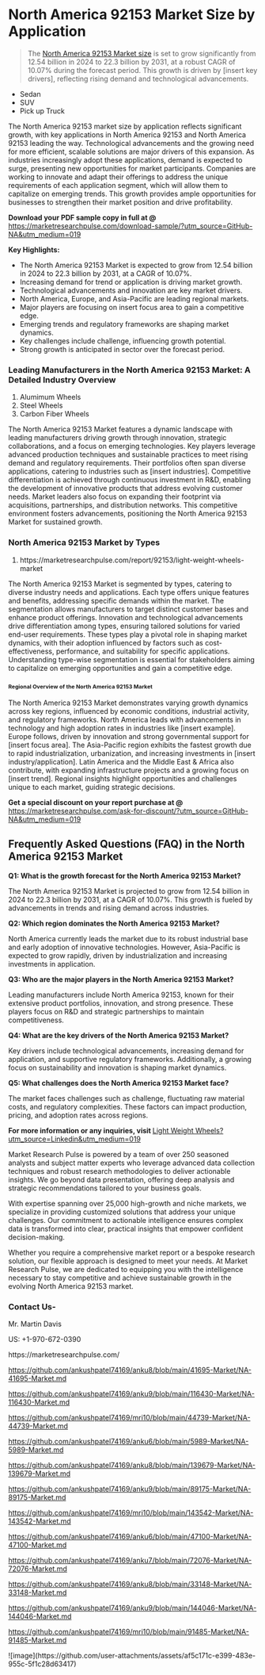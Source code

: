 <h1>North America 92153 Market&nbsp;Size by Application</h1><blockquote><p>The <a href="https://marketresearchpulse.com/download-sample/?utm_source=GitHub-NA&amp;utm_medium=019">North America 92153 Market size</a> is set to grow significantly from 12.54 billion in 2024 to 22.3 billion by 2031, at a robust CAGR of 10.07% during the forecast period. This growth is driven by [insert key drivers], reflecting rising demand and technological advancements.</p></blockquote><ul><li>Sedan<li> SUV<li> Pick up Truck</li></ul><p>The North America 92153 market size by application reflects significant growth, with key applications in North America 92153 and North America 92153 leading the way. Technological advancements and the growing need for more efficient, scalable solutions are major drivers of this expansion. As industries increasingly adopt these applications, demand is expected to surge, presenting new opportunities for market participants. Companies are working to innovate and adapt their offerings to address the unique requirements of each application segment, which will allow them to capitalize on emerging trends. This growth provides ample opportunities for businesses to strengthen their market position and drive profitability.</p><p><strong>Download your PDF sample copy in full at @ </strong><a href="https://marketresearchpulse.com/download-sample/?utm_source=GitHub-NA&amp;utm_medium=019">https://marketresearchpulse.com/download-sample/?utm_source=GitHub-NA&amp;utm_medium=019</a></p><p><strong>Key Highlights: </strong></p><ul><li>The North America 92153 Market is expected to grow from 12.54 billion in 2024 to 22.3 billion by 2031, at a CAGR of 10.07%.</li><li>Increasing demand for trend or application is driving market growth.</li><li>Technological advancements and innovation are key market drivers.</li><li>North America, Europe, and Asia-Pacific are leading regional markets.</li><li>Major players are focusing on insert focus area to gain a competitive edge.</li><li>Emerging trends and regulatory frameworks are shaping market dynamics.</li><li>Key challenges include challenge, influencing growth potential.</li><li>Strong growth is anticipated in sector over the forecast period.</li></ul><h3>Leading Manufacturers in the North America 92153 Market: A Detailed Industry Overview</h3><ol><li>Alumimum Wheels<li> Steel Wheels<li> Carbon Fiber Wheels</li></ol><div class="flex max-w-full flex-col flex-grow"><div class="min-h-8 text-message flex w-full flex-col items-end gap-2 whitespace-normal break-words [.text-message+&amp;]:mt-5" dir="auto" data-message-author-role="assistant" data-message-id="fd8432e4-4910-450d-b182-61b7bfb0a01f" data-message-model-slug="gpt-4o"><div class="flex w-full flex-col gap-1 empty:hidden first:pt-[3px]"><div class="markdown prose w-full break-words dark:prose-invert light"><p>The North America 92153 Market features a dynamic landscape with leading manufacturers driving growth through innovation, strategic collaborations, and a focus on emerging technologies. Key players leverage advanced production techniques and sustainable practices to meet rising demand and regulatory requirements. Their portfolios often span diverse applications, catering to industries such as [insert industries]. Competitive differentiation is achieved through continuous investment in R&amp;D, enabling the development of innovative products that address evolving customer needs. Market leaders also focus on expanding their footprint via acquisitions, partnerships, and distribution networks. This competitive environment fosters advancements, positioning the North America 92153 Market for sustained growth.</p></div></div></div></div><h3>North America 92153 Market by Types</h3><ol><li>https://marketresearchpulse.com/report/92153/light-weight-wheels-market</li></ol><div class="flex max-w-full flex-col flex-grow"><div class="min-h-8 text-message flex w-full flex-col items-end gap-2 whitespace-normal break-words [.text-message+&amp;]:mt-5" dir="auto" data-message-author-role="assistant" data-message-id="084470be-0bb7-4664-bddf-5156b4f41249" data-message-model-slug="gpt-4o-mini"><div class="flex w-full flex-col gap-1 empty:hidden first:pt-[3px]"><div class="markdown prose w-full break-words dark:prose-invert light"><p>The North America 92153 Market is segmented by types, catering to diverse industry needs and applications. Each type offers unique features and benefits, addressing specific demands within the market. The segmentation allows manufacturers to target distinct customer bases and enhance product offerings. Innovation and technological advancements drive differentiation among types, ensuring tailored solutions for varied end-user requirements. These types play a pivotal role in shaping market dynamics, with their adoption influenced by factors such as cost-effectiveness, performance, and suitability for specific applications. Understanding type-wise segmentation is essential for stakeholders aiming to capitalize on emerging opportunities and gain a competitive edge.</p></div></div></div></div><h3><span style="font-size: 11px;">Regional Overview of the North America 92153 Market</span></h3><div class="flex max-w-full flex-col flex-grow"><div class="min-h-8 text-message flex w-full flex-col items-end gap-2 whitespace-normal break-words [.text-message+&amp;]:mt-5" dir="auto" data-message-author-role="assistant" data-message-id="e9038762-ce64-4e30-91c9-9bd413514231" data-message-model-slug="gpt-4o-mini"><div class="flex w-full flex-col gap-1 empty:hidden first:pt-[3px]"><div class="markdown prose w-full break-words dark:prose-invert light"><p>The North America 92153 Market demonstrates varying growth dynamics across key regions, influenced by economic conditions, industrial activity, and regulatory frameworks. North America leads with advancements in technology and high adoption rates in industries like [insert example]. Europe follows, driven by innovation and strong governmental support for [insert focus area]. The Asia-Pacific region exhibits the fastest growth due to rapid industrialization, urbanization, and increasing investments in [insert industry/application]. Latin America and the Middle East &amp; Africa also contribute, with expanding infrastructure projects and a growing focus on [insert trend]. Regional insights highlight opportunities and challenges unique to each market, guiding strategic decisions.</p></div></div></div></div><p><strong>Get a special discount on your report purchase at @ </strong><a href="https://marketresearchpulse.com/ask-for-discount/?utm_source=GitHub-NA&amp;utm_medium=019">https://marketresearchpulse.com/ask-for-discount/?utm_source=GitHub-NA&amp;utm_medium=019</a></p><h2>Frequently Asked Questions (FAQ) in the North America 92153 Market</h2><p><strong>Q1: What is the growth forecast for the North America 92153 Market?</strong></p><p>The North America 92153 Market is projected to grow from 12.54 billion in 2024 to 22.3 billion by 2031, at a CAGR of 10.07%. This growth is fueled by advancements in trends and rising demand across industries.</p><p><strong>Q2: Which region dominates the North America 92153 Market?</strong></p><p>North America currently leads the market due to its robust industrial base and early adoption of innovative technologies. However, Asia-Pacific is expected to grow rapidly, driven by industrialization and increasing investments in application.</p><p><strong>Q3: Who are the major players in the North America 92153 Market?</strong></p><p>Leading manufacturers include North America 92153, known for their extensive product portfolios, innovation, and strong presence. These players focus on R&amp;D and strategic partnerships to maintain competitiveness.</p><p><strong>Q4: What are the key drivers of the North America 92153 Market?</strong></p><p>Key drivers include technological advancements, increasing demand for application, and supportive regulatory frameworks. Additionally, a growing focus on sustainability and innovation is shaping market dynamics.</p><p><strong>Q5: What challenges does the North America 92153 Market face?</strong></p><p>The market faces challenges such as challenge, fluctuating raw material costs, and regulatory complexities. These factors can impact production, pricing, and adoption rates across regions.</p><p><strong>For more information or any inquiries, visit&nbsp;</strong><a href="Light Weight Wheels?utm_source=Linkedin&utm_medium=019">Light Weight Wheels?utm_source=Linkedin&utm_medium=019</a></p><p>Market Research Pulse is powered by a team of over 250 seasoned analysts and subject matter experts who leverage advanced data collection techniques and robust research methodologies to deliver actionable insights. We go beyond data presentation, offering deep analysis and strategic recommendations tailored to your business goals.</p><p>With expertise spanning over 25,000 high-growth and niche markets, we specialize in providing customized solutions that address your unique challenges. Our commitment to actionable intelligence ensures complex data is transformed into clear, practical insights that empower confident decision-making.</p><p>Whether you require a comprehensive market report or a bespoke research solution, our flexible approach is designed to meet your needs. At Market Research Pulse, we are dedicated to equipping you with the intelligence necessary to stay competitive and achieve sustainable growth in the evolving North America 92153 market.</p><h3><strong>Contact Us-</strong></h3><p>Mr. Martin Davis</p><p>US: +1-970-672-0390</p><p>https://marketresearchpulse.com/</p><p><a href="https://github.com/ankushpatel74169/anku8/blob/main/41695-Market/NA-41695-Market.md">https://github.com/ankushpatel74169/anku8/blob/main/41695-Market/NA-41695-Market.md</a></p><p><a href="https://github.com/ankushpatel74169/anku9/blob/main/116430-Market/NA-116430-Market.md">https://github.com/ankushpatel74169/anku9/blob/main/116430-Market/NA-116430-Market.md</a></p><p><a href="https://github.com/ankushpatel74169/mri10/blob/main/44739-Market/NA-44739-Market.md">https://github.com/ankushpatel74169/mri10/blob/main/44739-Market/NA-44739-Market.md</a></p><p><a href="https://github.com/ankushpatel74169/anku6/blob/main/5989-Market/NA-5989-Market.md">https://github.com/ankushpatel74169/anku6/blob/main/5989-Market/NA-5989-Market.md</a></p><p><a href="https://github.com/ankushpatel74169/anku8/blob/main/139679-Market/NA-139679-Market.md">https://github.com/ankushpatel74169/anku8/blob/main/139679-Market/NA-139679-Market.md</a></p><p><a href="https://github.com/ankushpatel74169/anku9/blob/main/89175-Market/NA-89175-Market.md">https://github.com/ankushpatel74169/anku9/blob/main/89175-Market/NA-89175-Market.md</a></p><p><a href="https://github.com/ankushpatel74169/mri10/blob/main/143542-Market/NA-143542-Market.md">https://github.com/ankushpatel74169/mri10/blob/main/143542-Market/NA-143542-Market.md</a></p><p><a href="https://github.com/ankushpatel74169/anku6/blob/main/47100-Market/NA-47100-Market.md">https://github.com/ankushpatel74169/anku6/blob/main/47100-Market/NA-47100-Market.md</a></p><p><a href="https://github.com/ankushpatel74169/anku7/blob/main/72076-Market/NA-72076-Market.md">https://github.com/ankushpatel74169/anku7/blob/main/72076-Market/NA-72076-Market.md</a></p><p><a href="https://github.com/ankushpatel74169/anku8/blob/main/33148-Market/NA-33148-Market.md">https://github.com/ankushpatel74169/anku8/blob/main/33148-Market/NA-33148-Market.md</a></p><p><a href="https://github.com/ankushpatel74169/anku9/blob/main/144046-Market/NA-144046-Market.md">https://github.com/ankushpatel74169/anku9/blob/main/144046-Market/NA-144046-Market.md</a></p><p><a href="https://github.com/ankushpatel74169/mri10/blob/main/91485-Market/NA-91485-Market.md">https://github.com/ankushpatel74169/mri10/blob/main/91485-Market/NA-91485-Market.md</a></p>
![image](https://github.com/user-attachments/assets/af5c171c-e399-483e-955c-5f1c28d63417)
